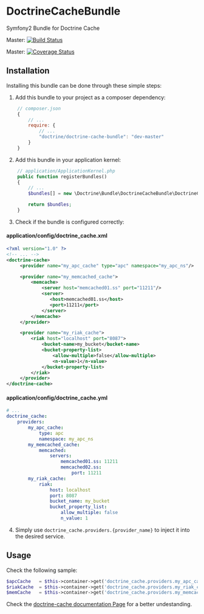 DoctrineCacheBundle
===================

Symfony2 Bundle for Doctrine Cache

Master: [![Build Status](https://secure.travis-ci.org/doctrine/DoctrineCacheBundle.png?branch=master)](http://travis-ci.org/doctrine/DoctrineCacheBundle)

Master: [![Coverage Status](https://coveralls.io/repos/doctrine/DoctrineCacheBundle/badge.png?branch=master)](https://coveralls.io/r/doctrine/DoctrineCacheBundle?branch=master)

## Installation

Installing this bundle can be done through these simple steps:

1. Add this bundle to your project as a composer dependency:
```javascript
    // composer.json
    {
        // ...
        require: {
            // ...
            "doctrine/doctrine-cache-bundle": "dev-master"
        }
    }
```

2. Add this bundle in your application kernel:
```php
    // application/ApplicationKernel.php
    public function registerBundles()
    {
        // ...
        $bundles[] = new \Doctrine\Bundle\DoctrineCacheBundle\DoctrineCacheBundle();

        return $bundles;
    }
```

3. Check if the bundle is configured correctly:

#### application/config/doctrine_cache.xml
```xml
<?xml version="1.0" ?>
<!-- ... -->
<doctrine-cache>
     <provider name="my_apc_cache" type="apc" namespace="my_apc_ns"/>

     <provider name="my_memcached_cache">
         <memcache>
             <server host="memcached01.ss" port="11211"/>
             <server>
                <host>memcached01.ss</host>
                <port>11211</port>
             </server>
         </memcache>
     </provider>

     <provider name="my_riak_cache">
         <riak host="localhost" port="8087">
             <bucket-name>my_bucket</bucket-name>
             <bucket-property-list>
                 <allow-multiple>false</allow-multiple>
                 <n-value>1</n-value>
             </bucket-property-list>
         </riak>
     </provider>
</doctrine-cache>
```

#### application/config/doctrine_cache.yml
```yml
# ...
doctrine_cache:
    providers:
        my_apc_cache:
            type: apc
            namespace: my_apc_ns
        my_memcached_cache:
            memcached:
                servers:
                    memcached01.ss: 11211
                    memcached02.ss: 
                        port: 11211
        my_riak_cache:
            riak:
                host: localhost
                port: 8087
                bucket_name: my_bucket
                bucket_property_list:
                    allow_multiple: false
                    n_value: 1
```

4. Simply use `doctrine_cache.providers.{provider_name}` to inject it into the desired service.


## Usage

Check the following sample:


```php
$apcCache   = $this->container->get('doctrine_cache.providers.my_apc_cache');
$riakCache  = $this->container->get('doctrine_cache.providers.my_riak_cache');
$memCache   = $this->container->get('doctrine_cache.providers.my_memcached_cache');

```

Check the [doctrine-cache documentation Page](http://docs.doctrine-project.org/projects/doctrine-common/en/latest/reference/caching.html) for a better undestanding.
